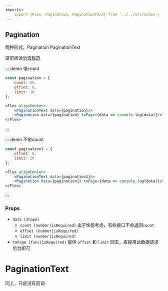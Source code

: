 ```yaml
---
imports:
    import {Flex, Pagination, PaginationText} from '../../src/index';
---
```

## Pagination

两种形式，Pagination PaginationText

提前阅读[分页规范](https://github.com/gmfe/react-gm/wiki/%E5%88%86%E9%A1%B5%E6%A0%BC%E5%BC%8F%E8%A7%84%E8%8C%83)

::: demo 带count
```js
const pagination = {
    count: 60,
    offset: 0,
    limit: 10
};
```
```jsx
<Flex alignCenter>
    <PaginationText data={pagination}/>
    <Pagination data={pagination} toPage={data => console.log(data)}/>
</Flex>
```
:::

::: demo 不带count
```js
const pagination1 = {
    offset: 0,
    limit: 10
};
```
```jsx
<Flex alignCenter>
    <PaginationText data={pagination1}/>
    <Pagination data={pagination1} toPage={data => console.log(data)}/>
</Flex>
```
:::

### Props 

- `data (shape)` 
    * `count (number|isRequired)` 出于性能考虑，有些接口不会返回`count`
    * `offset (number|isRequired)`
    * `limit (number|isRequired)`
- `toPage (func|isRequired)` 提供 `offset` 和 `limit` 回去，直接用此数据请求后台即可

# PaginationText

同上，只是没有回调